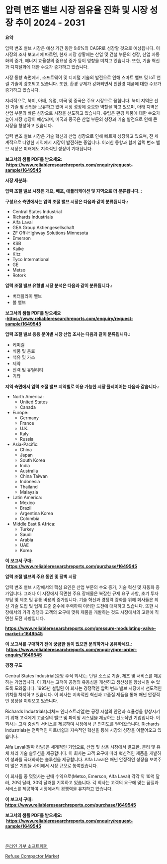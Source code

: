 <p><h1>압력 변조 밸브 시장 점유율 진화 및 시장 성장 추이 2024 - 2031</h1></p><p><strong>요약</strong></p>
<p><p>압력 변조 밸브 시장은 예상 기간 동안 9.6%의 CAGR로 성장할 것으로 예상됩니다. 이 시장의 조사 보고서에 따르면, 현재 시장 상황에는 산업 및 건설 부문의 성장, 산업 자동화의 증가, 에너지 효율성의 중요성 증가 등이 영향을 미치고 있습니다. 또한, 기술 혁신과 디지털화에 대한 수요가 증가하고 있습니다.</p><p>시장 동향 측면에서, 소프트웨어 및 디지털 기술의 발전으로 인해 스마트 밸브 및 IoT 연결 기술이 강조되고 있습니다. 또한, 환경 규제가 강화되면서 친환경 제품에 대한 수요가 증가하고 있습니다.</p><p>지리적으로, 북미, 아태, 유럽, 미국 및 중국은 주요 시장으로 꼽힙니다. 북미 지역은 선진 기술 및 산업을 보유하고 있어 시장 성장에 중요한 역할을 하고 있으며, 아태 지역은 산업 부문의 빠른 성장으로 시장을 선도하고 있습니다. 유럽은 환경 제품에 대한 수요가 높아 시장 성장이 예상되며, 미국과 중국은 산업 부문의 성장과 기술 발전으로 인해 큰 시장을 형성하고 있습니다.</p><p>압력 변조 밸브 시장은 기술 혁신과 산업 성장으로 인해 빠르게 성장하고 있으며, 전 세계적으로 다양한 지역에서 시장이 발전하는 중입니다. 이러한 동향과 함께 압력 변조 밸브 시장은 미래에도 지속적인 성장이 기대됩니다.</p></p>
<p><strong>보고서의 샘플 PDF를 받으세요: &nbsp;<a href="https://www.reliableresearchreports.com/enquiry/request-sample/1649545">https://www.reliableresearchreports.com/enquiry/request-sample/1649545</a></strong></p>
<p><strong>시장 세분화:</strong></p>
<p><strong> 압력 조절 밸브 시장은 개요, 배포, 애플리케이션 및 지역으로 더 분류됩니다. :</strong></p>
<p><strong>구성요소 측면에서는 압력 조절 밸브 시장은 다음과 같이 분류됩니다.:</strong></p>
<p><ul><li>Central States Industrial</li><li>Richards Industrials</li><li>Alfa Laval</li><li>GEA Group Aktiengesellschaft</li><li>ZF Off-Highway Solutions Minnesota</li><li>Emerson</li><li>KSB</li><li>Kaike</li><li>Kitz</li><li>Tyco International</li><li>GE</li><li>Metso</li><li>Rotork</li></ul></p>
<p><strong> 압력 조절 밸브 유형별 시장 분석은 다음과 같이 분류됩니다.:</strong></p>
<p><ul><li>버터플라이 밸브</li><li>볼 밸브</li></ul></p>
<p><strong>보고서의 샘플 PDF를 받으세요 :<a href="https://www.reliableresearchreports.com/enquiry/request-sample/1649545">https://www.reliableresearchreports.com/enquiry/request-sample/1649545</a></strong></p>
<p><strong> 압력 조절 밸브 응용 분야별 시장 산업 조사는 다음과 같이 분류됩니다.:</strong></p>
<p><ul><li>케미컬</li><li>식품 및 음료</li><li>석유 및 가스</li><li>제약</li><li>전력 및 유틸리티</li><li>기타</li></ul></p>
<p><strong>지역 측면에서 압력 조절 밸브 지역별로 이용 가능한 시장 플레이어는 다음과 같습니다.:</strong></p>
<p><ul>
    <li>
        North America:
        <ul>
            <li>United States</li>
            <li>Canada</li>
        </ul>
    </li>
    <li>
        Europe:
        <ul>
            <li>Germany</li>
            <li>France</li>
            <li>U.K.</li>
            <li>Italy</li>
            <li>Russia</li>
        </ul>
    </li>
    <li>
        Asia-Pacific:
        <ul>
            <li>China</li>
            <li>Japan</li>
            <li>South Korea</li>
            <li>India</li>
            <li>Australia</li>
            <li>China Taiwan</li>
            <li>Indonesia</li>
            <li>Thailand</li>
            <li>Malaysia</li>
        </ul>
    </li>
    <li>
        Latin America:
        <ul>
            <li>Mexico</li>
            <li>Brazil</li>
            <li>Argentina Korea</li>
            <li>Colombia</li>
        </ul>
    </li>
    <li>
        Middle East & Africa:
        <ul>
            <li>Turkey</li>
            <li>Saudi</li>
            <li>Arabia</li>
            <li>UAE</li>
            <li>Korea</li>
        </ul>
    </li>
    </ul></p>
<p><strong>이 보고서 구매: &nbsp;<a href="https://www.reliableresearchreports.com/purchase/1649545">https://www.reliableresearchreports.com/purchase/1649545</a></strong></p>
<p><strong>압력 조절 밸브의 주요 동인 및 장벽 시장</strong></p>
<p><p>압력 변조 밸브 시장에서의 핵심 요인은 산업 부문의 수요 증가, 기술 혁신 및 자동화 증가입니다. 그러나 이 시장에서 직면한 주요 장애물은 복잡한 규제 요구 사항, 초기 투자 부담 및 제조 및 유통 비용의 증가입니다. 기술 혁신과 경쟁력 강화를 위해 회사들은 최신 기술 도입 및 업계 표준 준수에 주력하여 이러한 도전에 대처하고 있습니다. 또한 시장에서의 가격 경쟁과 고객의 요구에 맞춰 제품을 개발하는 것도 시장에서의 고련에 직면한 도전 사항입니다.</p></p>
<p><strong><a href="https://www.reliableresearchreports.com/pressure-modulating-valve-market-r1649545">https://www.reliableresearchreports.com/pressure-modulating-valve-market-r1649545</a></strong></p>
<p><strong>이 보고서를 구매하기 전에 궁금한 점이 있으면 문의하거나 공유하세요.: &nbsp;<a href="https://www.reliableresearchreports.com/enquiry/pre-order-enquiry/1649545">https://www.reliableresearchreports.com/enquiry/pre-order-enquiry/1649545</a></strong></p>
<p><strong>경쟁 구도</strong></p>
<p><p>Central States Industrial(중앙 주식 회사)는 단일 소스로 기술, 제조 및 서비스를 제공하는 기업입니다. 이 회사는 고객이 공정의 유동성을 개선하고 생산성을 향상시킬 수 있도록 도와줍니다. 1995년 설립된 이 회사는 경쟁적인 압력 변조 밸브 시장에서 선도적인 위치를 차지하고 있습니다. 이 회사는 지속적인 혁신과 고품질 제품을 통해 매년 안정적인 성장을 이뤄오고 있습니다.</p><p>Richards Industrials(리처드 인더스트리얼)는 공정 시설의 안전과 효율성을 향상시키기 위해 고객에게 고품질의 밸브 및 파이핑 시스템을 제공하는 선도적인 기업입니다. 이 회사는 고객 중심의 서비스를 제공하여 시장에서 큰 인지도를 얻어왔습니다. Richards Industrials는 전략적인 파트너쉽과 지속적인 혁신을 통해 시장의 성장을 이끌어오고 있습니다.</p><p>Alfa Laval(알파 라발)은 세계적인 기업으로, 산업 및 상용 시장에서 열교환, 분리 및 유체 처리 기술 솔루션을 제공합니다. 이 회사는 고객 요구에 따라 혁신적인 제품을 개발하여 성과를 극대화하는 솔루션을 제공합니다. Alfa Laval은 매년 안정적인 성장을 보여주며 많은 기업들 사이에서 시장 규모로 놓여있습니다. </p><p>이 회사들 중 몇몇사는 판매 수익으로(Metso, Emerson, Alfa Laval) 각각 약 10억 달러, 20억 달러, 30억 달러를 기록하고 있습니다. 각 회사는 고객의 요구에 맞는 품질과 서비스를 제공하여 시장에서의 경쟁력을 유지하고 있습니다.</p></p>
<p><strong>이 보고서 구매: &nbsp; <a href="https://www.reliableresearchreports.com/purchase/1649545">https://www.reliableresearchreports.com/purchase/1649545</a></strong></p>
<p><strong>보고서의 샘플 PDF를 받으세요: &nbsp;<a href="https://www.reliableresearchreports.com/enquiry/request-sample/1649545">https://www.reliableresearchreports.com/enquiry/request-sample/1649545</a></strong><strong></strong></p>
<p>&nbsp;</p>
<p><p><a href="https://medium.com/@kirby6567566/%EC%98%A8%EB%9D%BC%EC%9D%B8-%EA%B8%B0%EB%B6%80-%EC%86%8C%ED%94%84%ED%8A%B8%EC%9B%A8%EC%96%B4-%EC%8B%9C%EC%9E%A5%EC%9D%98-%ED%86%B5%EC%B0%B0-%EC%8B%9C%EC%9E%A5-%EB%8F%99%ED%96%A5-%EC%84%B1%EC%9E%A5-2024%EB%85%84%EB%B6%80%ED%84%B0-2031%EB%85%84%EA%B9%8C%EC%A7%80-%EC%98%88%EC%B8%A1%EB%90%9C-%EC%A0%95%EB%B3%B4-9c513b420a6e">온라인 기부 소프트웨어</a></p><p><a href="https://github.com/BryceTownsendr/Market-Research-Report-List-4/blob/main/refuse-compactor-market.md">Refuse Compactor Market</a></p></p>